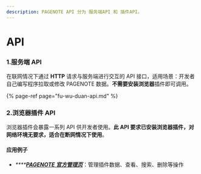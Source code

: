 ```yaml
---
description: PAGENOTE API 分为 服务端API 和 插件API。
---
```


# API

### 1.服务端 API

在联网情况下通过 **HTTP** 请求与服务端进行交互的 API 接口，适用场景：开发者自己编写程序拉取或修改 PAGENOTE 数据。**不需要安装浏览器**插件即可调用。

{% page-ref page="fu-wu-duan-api.md" %}

### 2.浏览器插件 API

浏览器插件会暴露一系列 API 供开发者使用。**此 API 要求已安装浏览器插件，对网络环境无要求，适合在断网情况下使用**。

#### 应用例子

* _\*\*\*\*_[_**PAGENOTE 官方管理页**_](https://pagenote.cn)：管理插件数据、查看、搜索、删除等操作

